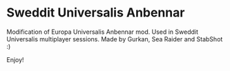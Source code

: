 # Sweddit Universalis Anbennar
Modification of Europa Universalis Anbennar mod. Used in Sweddit Universalis multiplayer sessions.
Made by Gurkan, Sea Raider and StabShot :)

Enjoy!
